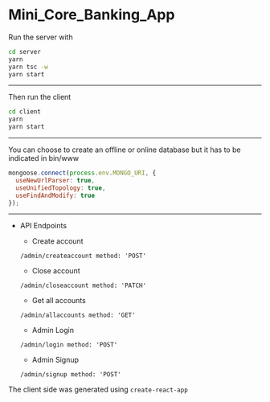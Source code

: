 # Mini_Core_Banking_App



Run the server with

```bash
cd server
yarn
yarn tsc -w
yarn start
```

---

Then run the client

```bash
cd client
yarn
yarn start
```

---

You can choose to create an offline or online database but it has to be indicated in bin/www

```javascript
mongoose.connect(process.env.MONGO_URI, {
  useNewUrlParser: true,
  useUnifiedTopology: true,
  useFindAndModify: true
});
```

---

- API Endpoints

  - Create account

  `/admin/createaccount method: 'POST'`

  - Close account

  `/admin/closeaccount method: 'PATCH'`

  - Get all accounts

  `/admin/allaccounts method: 'GET'`

  - Admin Login

  `/admin/login method: 'POST'`

  - Admin Signup

  `/admin/signup method: 'POST'`

The client side was generated using `create-react-app`
